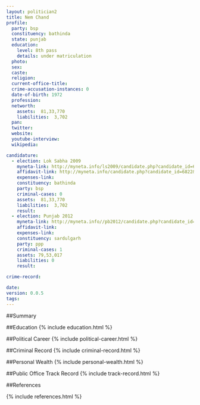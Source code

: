 ```yaml
---
layout: politician2
title: Nem Chand
profile: 
  party: bsp
  constituency: bathinda
  state: punjab
  education: 
    level: 8th pass
    details: under matriculation
  photo: 
  sex: 
  caste: 
  religion: 
  current-office-title: 
  crime-accusation-instances: 0
  date-of-birth: 1972
  profession: 
  networth: 
    assets:  81,33,770
    liabilities:  3,702
  pan: 
  twitter: 
  website: 
  youtube-interview: 
  wikipedia: 

candidature: 
  - election: Lok Sabha 2009
    myneta-link: http://myneta.info/ls2009/candidate.php?candidate_id=6822
    affidavit-link: http://myneta.info/candidate.php?candidate_id=6822&scan=original
    expenses-link: 
    constituency: bathinda 
    party: bsp
    criminal-cases: 0
    assets:  81,33,770
    liabilities:  3,702
    result:  
  - election: Punjab 2012
    myneta-link: http://myneta.info//pb2012/candidate.php?candidate_id=307
    affidavit-link: 
    expenses-link: 
    constituency: sardulgarh 
    party: ppp
    criminal-cases: 1
    assets: 79,53,017
    liabilities: 0
    result:  

crime-record: 

date: 
version: 0.0.5
tags: 
---
```

##Summary


##Education
{% include education.html %}


##Political Career
{% include political-career.html %}


##Criminal Record
{% include criminal-record.html %}


##Personal Wealth
{% include personal-wealth.html %}


##Public Office Track Record
{% include track-record.html %}


##References


{% include references.html %}